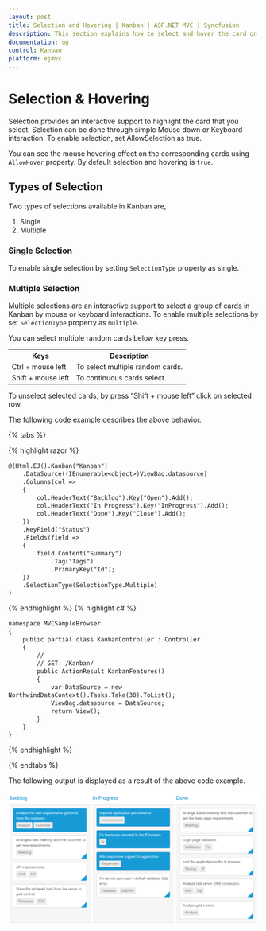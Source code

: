```yaml
---
layout: post
title: Selection and Hovering | Kanban | ASP.NET MVC | Syncfusion
description: This section explains how to select and hover the card on the Syncfusion ASP.NET MVC Kanban component.
documentation: ug
control: Kanban
platform: ejmvc
---
```


# Selection & Hovering

Selection provides an interactive support to highlight the card that you select. Selection can be done through simple Mouse down or Keyboard interaction. To enable selection, set AllowSelection as true.

You can see the mouse hovering effect on the corresponding cards using `AllowHover` property. By default selection and hovering is `true`.

## Types of Selection

Two types of selections available in Kanban are,

1.	Single
2.	Multiple

### Single Selection

To enable single selection by setting `SelectionType` property as single.

### Multiple Selection

Multiple selections are an interactive support to select a group of cards in Kanban by mouse or keyboard interactions. To enable multiple selections by set `SelectionType` property as `multiple`.

You can select multiple random cards below key press.

<table>
<tr>
<th>
Keys</th><th>
Description</th></tr>
<tr>
<td>
Ctrl + mouse left</td><td>
To select multiple random cards.</td></tr>
<tr>
<td>
Shift + mouse left </td><td>
To continuous cards select.</td></tr>
</table>

To unselect selected cards, by press “Shift + mouse left” click on selected row.

The following code example describes the above behavior.

{% tabs %}

{% highlight razor %}

    @(Html.EJ().Kanban("Kanban")
        .DataSource((IEnumerable<object>)ViewBag.datasource)
        .Columns(col =>
        {
            col.HeaderText("Backlog").Key("Open").Add();
            col.HeaderText("In Progress").Key("InProgress").Add();
            col.HeaderText("Done").Key("Close").Add();
        })
        .KeyField("Status")
        .Fields(field =>
        {
            field.Content("Summary")
                .Tag("Tags")
                .PrimaryKey("Id");
        })
        .SelectionType(SelectionType.Multiple)
    )
  
  
{% endhighlight  %}
{% highlight c# %}

    namespace MVCSampleBrowser
    {
        public partial class KanbanController : Controller
        {
            //
            // GET: /Kanban/
            public ActionResult KanbanFeatures()
            {
                var DataSource = new NorthwindDataContext().Tasks.Take(30).ToList();
                ViewBag.datasource = DataSource;
                return View();
            }
        }
    }

 
{% endhighlight  %}

{% endtabs %}  


The following output is displayed as a result of the above code example.

![](Selection_images/selection_img1.png)